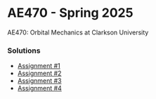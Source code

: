 # AE470 - Spring 2025

AE470: Orbital Mechanics at Clarkson University

### Solutions

- [Assignment #1](https://github.com/jeffwalton/AE470_Sp25/blob/main/solutions/assignment_01_solution_ae470.ipynb)
- [Assignment #2](https://github.com/jeffwalton/AE470_Sp25/blob/main/solutions/assignment_02_solution_ae470.ipynb)
- [Assignment #3](https://github.com/jeffwalton/AE470_Sp25/blob/main/solutions/solution_assignment_03_ae470.ipynb)
- [Assignment #4](https://github.com/jeffwalton/AE470_Sp25/blob/main/solutions/)

